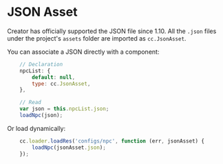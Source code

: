 # JSON Asset

Creator has officially supported the JSON file since 1.10. All the `.json` files under the project's `assets` folder are imported as `cc.JsonAsset`.

You can associate a JSON directly with a component:

```js
    // Declaration
    npcList: {
        default: null,
        type: cc.JsonAsset,
    },

    // Read
    var json = this.npcList.json;
    loadNpc(json);
```

Or load dynamically:

```js
    cc.loader.loadRes('configs/npc', function (err, jsonAsset) {
        loadNpc(jsonAsset.json);
    });
```
